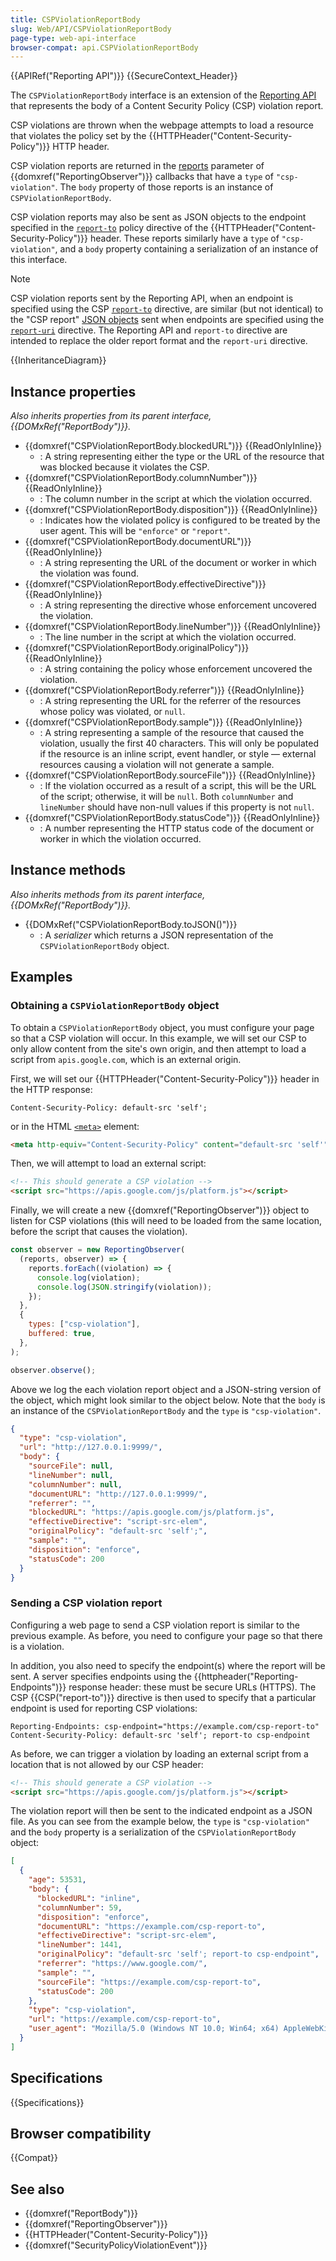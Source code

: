 ```yaml
---
title: CSPViolationReportBody
slug: Web/API/CSPViolationReportBody
page-type: web-api-interface
browser-compat: api.CSPViolationReportBody
---
```


{{APIRef("Reporting API")}} {{SecureContext_Header}}

The `CSPViolationReportBody` interface is an extension of the [Reporting API](/en-US/docs/Web/API/Reporting_API) that represents the body of a Content Security Policy (CSP) violation report.

CSP violations are thrown when the webpage attempts to load a resource that violates the policy set by the {{HTTPHeader("Content-Security-Policy")}} HTTP header.

CSP violation reports are returned in the [reports](/en-US/docs/Web/API/ReportingObserver/ReportingObserver#reports) parameter of {{domxref("ReportingObserver")}} callbacks that have a `type` of `"csp-violation"`.
The `body` property of those reports is an instance of `CSPViolationReportBody`.

CSP violation reports may also be sent as JSON objects to the endpoint specified in the [`report-to`](/en-US/docs/Web/HTTP/Reference/Headers/Content-Security-Policy/report-to) policy directive of the {{HTTPHeader("Content-Security-Policy")}} header.
These reports similarly have a `type` of `"csp-violation"`, and a `body` property containing a serialization of an instance of this interface.

> [!NOTE]
> CSP violation reports sent by the Reporting API, when an endpoint is specified using the CSP [`report-to`](/en-US/docs/Web/HTTP/Reference/Headers/Content-Security-Policy/report-to) directive, are similar (but not identical) to the "CSP report" [JSON objects](/en-US/docs/Web/HTTP/Reference/Headers/Content-Security-Policy/report-uri#violation_report_syntax) sent when endpoints are specified using the [`report-uri`](/en-US/docs/Web/HTTP/Reference/Headers/Content-Security-Policy/report-uri) directive.
> The Reporting API and `report-to` directive are intended to replace the older report format and the `report-uri` directive.

{{InheritanceDiagram}}

## Instance properties

_Also inherits properties from its parent interface, {{DOMxRef("ReportBody")}}._

- {{domxref("CSPViolationReportBody.blockedURL")}} {{ReadOnlyInline}}
  - : A string representing either the type or the URL of the resource that was blocked because it violates the CSP.
- {{domxref("CSPViolationReportBody.columnNumber")}} {{ReadOnlyInline}}
  - : The column number in the script at which the violation occurred.
- {{domxref("CSPViolationReportBody.disposition")}} {{ReadOnlyInline}}
  - : Indicates how the violated policy is configured to be treated by the user agent. This will be `"enforce"` or `"report"`.
- {{domxref("CSPViolationReportBody.documentURL")}} {{ReadOnlyInline}}
  - : A string representing the URL of the document or worker in which the violation was found.
- {{domxref("CSPViolationReportBody.effectiveDirective")}} {{ReadOnlyInline}}
  - : A string representing the directive whose enforcement uncovered the violation.
- {{domxref("CSPViolationReportBody.lineNumber")}} {{ReadOnlyInline}}
  - : The line number in the script at which the violation occurred.
- {{domxref("CSPViolationReportBody.originalPolicy")}} {{ReadOnlyInline}}
  - : A string containing the policy whose enforcement uncovered the violation.
- {{domxref("CSPViolationReportBody.referrer")}} {{ReadOnlyInline}}
  - : A string representing the URL for the referrer of the resources whose policy was violated, or `null`.
- {{domxref("CSPViolationReportBody.sample")}} {{ReadOnlyInline}}
  - : A string representing a sample of the resource that caused the violation, usually the first 40 characters. This will only be populated if the resource is an inline script, event handler, or style — external resources causing a violation will not generate a sample.
- {{domxref("CSPViolationReportBody.sourceFile")}} {{ReadOnlyInline}}
  - : If the violation occurred as a result of a script, this will be the URL of the script; otherwise, it will be `null`. Both `columnNumber` and `lineNumber` should have non-null values if this property is not `null`.
- {{domxref("CSPViolationReportBody.statusCode")}} {{ReadOnlyInline}}
  - : A number representing the HTTP status code of the document or worker in which the violation occurred.

## Instance methods

_Also inherits methods from its parent interface, {{DOMxRef("ReportBody")}}._

- {{DOMxRef("CSPViolationReportBody.toJSON()")}}
  - : A _serializer_ which returns a JSON representation of the `CSPViolationReportBody` object.

## Examples

### Obtaining a `CSPViolationReportBody` object

To obtain a `CSPViolationReportBody` object, you must configure your page so that a CSP violation will occur.
In this example, we will set our CSP to only allow content from the site's own origin, and then attempt to load a script from `apis.google.com`, which is an external origin.

First, we will set our {{HTTPHeader("Content-Security-Policy")}} header in the HTTP response:

```http
Content-Security-Policy: default-src 'self';
```

or in the HTML [`<meta>`](/en-US/docs/Web/HTML/Reference/Element/meta) element:

```html
<meta http-equiv="Content-Security-Policy" content="default-src 'self'" />
```

Then, we will attempt to load an external script:

```html
<!-- This should generate a CSP violation -->
<script src="https://apis.google.com/js/platform.js"></script>
```

Finally, we will create a new {{domxref("ReportingObserver")}} object to listen for CSP violations (this will need to be loaded from the same location, before the script that causes the violation).

```js
const observer = new ReportingObserver(
  (reports, observer) => {
    reports.forEach((violation) => {
      console.log(violation);
      console.log(JSON.stringify(violation));
    });
  },
  {
    types: ["csp-violation"],
    buffered: true,
  },
);

observer.observe();
```

Above we log the each violation report object and a JSON-string version of the object, which might look similar to the object below.
Note that the `body` is an instance of the `CSPViolationReportBody` and the `type` is `"csp-violation"`.

```json
{
  "type": "csp-violation",
  "url": "http://127.0.0.1:9999/",
  "body": {
    "sourceFile": null,
    "lineNumber": null,
    "columnNumber": null,
    "documentURL": "http://127.0.0.1:9999/",
    "referrer": "",
    "blockedURL": "https://apis.google.com/js/platform.js",
    "effectiveDirective": "script-src-elem",
    "originalPolicy": "default-src 'self';",
    "sample": "",
    "disposition": "enforce",
    "statusCode": 200
  }
}
```

### Sending a CSP violation report

Configuring a web page to send a CSP violation report is similar to the previous example.
As before, you need to configure your page so that there is a violation.

In addition, you also need to specify the endpoint(s) where the report will be sent.
A server specifies endpoints using the {{httpheader("Reporting-Endpoints")}} response header: these must be secure URLs (HTTPS).
The CSP {{CSP("report-to")}} directive is then used to specify that a particular endpoint is used for reporting CSP violations:

```http
Reporting-Endpoints: csp-endpoint="https://example.com/csp-report-to"
Content-Security-Policy: default-src 'self'; report-to csp-endpoint
```

As before, we can trigger a violation by loading an external script from a location that is not allowed by our CSP header:

```html
<!-- This should generate a CSP violation -->
<script src="https://apis.google.com/js/platform.js"></script>
```

The violation report will then be sent to the indicated endpoint as a JSON file.
As you can see from the example below, the `type` is `"csp-violation"` and the `body` property is a serialization of the `CSPViolationReportBody` object:

```json
[
  {
    "age": 53531,
    "body": {
      "blockedURL": "inline",
      "columnNumber": 59,
      "disposition": "enforce",
      "documentURL": "https://example.com/csp-report-to",
      "effectiveDirective": "script-src-elem",
      "lineNumber": 1441,
      "originalPolicy": "default-src 'self'; report-to csp-endpoint",
      "referrer": "https://www.google.com/",
      "sample": "",
      "sourceFile": "https://example.com/csp-report-to",
      "statusCode": 200
    },
    "type": "csp-violation",
    "url": "https://example.com/csp-report-to",
    "user_agent": "Mozilla/5.0 (Windows NT 10.0; Win64; x64) AppleWebKit/537.36 (KHTML, like Gecko) Chrome/127.0.0.0 Safari/537.36"
  }
]
```

## Specifications

{{Specifications}}

## Browser compatibility

{{Compat}}

## See also

- {{domxref("ReportBody")}}
- {{domxref("ReportingObserver")}}
- {{HTTPHeader("Content-Security-Policy")}}
- {{domxref("SecurityPolicyViolationEvent")}}

